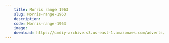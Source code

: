 ```yaml
---
    title: Morris range 1963
    slug: Morris-range-1963
    description:
    code: Morris-range-1963
    image:
    download: https://cmdiy-archive.s3.us-east-1.amazonaws.com/adverts/documents/Morris+range+1963.pdf
---
```

<!-- Content of the page -->

##
        
